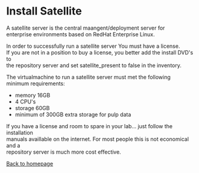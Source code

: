 # Install Satellite

A satellite server is the central maangent/deployment server for  
enterprise environments based on RedHat Enterprise Linux.  

In order to successfully run a satellite server You must have a license.  
If you are not in a position to buy a license, you better add the install DVD's to  
the repository server and set satellite_present to false in the inventory.  

The virtualmachine to run a satellite server must met the following  
minimum requirements:  

* memory 16GB
* 4 CPU's
* storage 60GB 
* minimum of 300GB extra storage for pulp data

If you have a license and room to spare in your lab... just follow the installation  
manuals availlable on the internet. For most people this is not economical and a   
repository server is much more cost effective.  

[Back to homepage](README.md)
